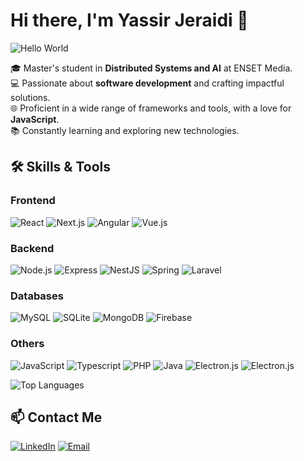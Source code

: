 # Hi there, I'm Yassir Jeraidi 👋

![Hello World](https://media.giphy.com/media/hvRJCLFzcasrR4ia7z/giphy.gif)

🎓 Master's student in **Distributed Systems and AI** at ENSET Media.  
💻 Passionate about **software development** and crafting impactful solutions.  
🌐 Proficient in a wide range of frameworks and tools, with a love for **JavaScript**.  
📚 Constantly learning and exploring new technologies.

## 🛠️ Skills & Tools
### Frontend
![React](https://img.shields.io/badge/-React-61DAFB?logo=react&logoColor=black&style=for-the-badge)
![Next.js](https://img.shields.io/badge/-Next.js-000000?logo=nextdotjs&logoColor=white&style=for-the-badge)
![Angular](https://img.shields.io/badge/-Angular-DD0031?logo=angular&logoColor=white&style=for-the-badge)
![Vue.js](https://img.shields.io/badge/-Vue.js-4FC08D?logo=vue.js&logoColor=white&style=for-the-badge)

### Backend
![Node.js](https://img.shields.io/badge/-Node.js-339933?logo=node.js&logoColor=white&style=for-the-badge)
![Express](https://img.shields.io/badge/-Express-000000?logo=express&logoColor=white&style=for-the-badge)
![NestJS](https://img.shields.io/badge/-NestJS-E0234E?logo=nestjs&logoColor=white&style=for-the-badge)
![Spring](https://img.shields.io/badge/-Spring-6DB33F?logo=spring&logoColor=white&style=for-the-badge)
![Laravel](https://img.shields.io/badge/-Laravel-FF2D20?logo=laravel&logoColor=white&style=for-the-badge)

### Databases
![MySQL](https://img.shields.io/badge/-MySQL-4479A1?logo=mysql&logoColor=white&style=for-the-badge)
![SQLite](https://img.shields.io/badge/-SQLite-003B57?logo=sqlite&logoColor=white&style=for-the-badge)
![MongoDB](https://img.shields.io/badge/-MongoDB-47A248?logo=mongodb&logoColor=white&style=for-the-badge)
![Firebase](https://img.shields.io/badge/-Firebase-FFCA28?logo=firebase&logoColor=black&style=for-the-badge)

### Others
![JavaScript](https://img.shields.io/badge/-JavaScript-F7DF1E?logo=javascript&logoColor=black&style=for-the-badge)
![Typescript](https://img.shields.io/badge/-Typescript-007bff?logo=typescript&logoColor=black&style=for-the-badge)
![PHP](https://img.shields.io/badge/-PHP-777BB4?logo=php&logoColor=white&style=for-the-badge)
![Java](https://img.shields.io/badge/-Java-007396?logo=java&logoColor=white&style=for-the-badge)
![Electron.js](https://img.shields.io/badge/-Electron-47848F?logo=electron&logoColor=white&style=for-the-badge)
![Electron.js](https://img.shields.io/badge/-...-4784F?logo=none&logoColor=gray&style=for-the-badge)


[//]: # (![Yassir's GitHub Stats]&#40;https://github-readme-stats.vercel.app/api?username=YassirJr&show_icons=true&theme=radical&#41;)
![Top Languages](https://github-readme-stats.vercel.app/api/top-langs/?username=YassirJr&layout=compact&theme=radical)

## 📫 Contact Me
[![LinkedIn](https://img.shields.io/badge/-LinkedIn-blue?logo=linkedin&style=for-the-badge)](https://www.linkedin.com/in/yassir-jeraidi/)
[![Email](https://img.shields.io/badge/-Email-red?logo=gmail&style=for-the-badge)](mailto:yassir.jeraidi@gmail.com)


